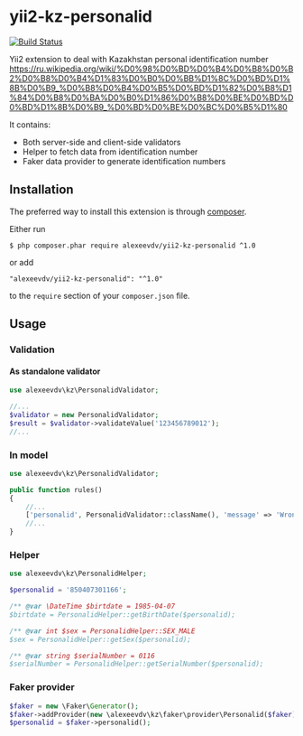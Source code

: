 yii2-kz-personalid
===========

[![Build Status](https://travis-ci.org/alexeevdv/yii2-kz-personalid.svg?branch=master)](https://travis-ci.org/alexeevdv/yii2-kz-personalid)

Yii2 extension to deal with Kazakhstan personal identification number
https://ru.wikipedia.org/wiki/%D0%98%D0%BD%D0%B4%D0%B8%D0%B2%D0%B8%D0%B4%D1%83%D0%B0%D0%BB%D1%8C%D0%BD%D1%8B%D0%B9_%D0%B8%D0%B4%D0%B5%D0%BD%D1%82%D0%B8%D1%84%D0%B8%D0%BA%D0%B0%D1%86%D0%B8%D0%BE%D0%BD%D0%BD%D1%8B%D0%B9_%D0%BD%D0%BE%D0%BC%D0%B5%D1%80

It contains:
 - Both server-side and client-side validators
 - Helper to fetch data from identification number
 - Faker data provider to generate identification numbers

## Installation

The preferred way to install this extension is through [composer](http://getcomposer.org/download/).

Either run

```
$ php composer.phar require alexeevdv/yii2-kz-personalid ^1.0
```

or add

```
"alexeevdv/yii2-kz-personalid": "^1.0"
```

to the ```require``` section of your `composer.json` file.

## Usage

### Validation

#### As standalone validator

```php
use alexeevdv\kz\PersonalidValidator;

//...
$validator = new PersonalidValidator;
$result = $validator->validateValue('123456789012');
//...
```

### In model

```php
use alexeevdv\kz\PersonalidValidator;

public function rules()
{
    //...
    ['personalid', PersonalidValidator::className(), 'message' => 'Wrong personalid value!'],
    //...
}
```

### Helper

```php
use alexeevdv\kz\PersonalidHelper;

$personalid = '850407301166';

/** @var \DateTime $birtdate = 1985-04-07  
$birtdate = PersonalidHelper::getBirthDate($personalid);

/** @var int $sex = PersonalidHelper::SEX_MALE
$sex = PersonalidHelper::getSex($personalid);

/** @var string $serialNumber = 0116
$serialNumber = PersonalidHelper::getSerialNumber($personalid);
```

### Faker provider

```php
$faker = new \Faker\Generator();
$faker->addProvider(new \alexeevdv\kz\faker\provider\Personalid($faker));
$personalid = $faker->personalid();
```
